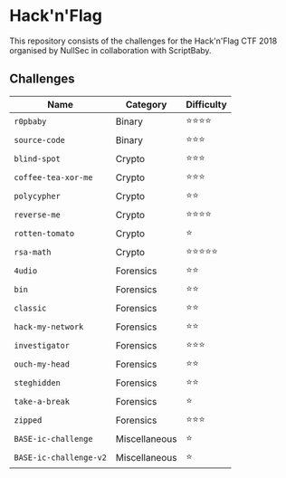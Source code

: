 # Hack'n'Flag

This repository consists of the challenges for the Hack'n'Flag CTF 2018 organised by NullSec in collaboration with ScriptBaby.

## Challenges

| Name                   | Category      | Difficulty |
|------------------------|---------------|------------|
| `r0pbaby`              | Binary        | ⭐️⭐️⭐️⭐️   |
| `source-code`          | Binary        | ⭐️⭐️⭐️     |
| `blind-spot`           | Crypto        | ⭐️⭐️⭐️     |
| `coffee-tea-xor-me`    | Crypto        | ⭐️⭐️⭐️     |
| `polycypher`           | Crypto        | ⭐️⭐️       |
| `reverse-me`           | Crypto        | ⭐️⭐️⭐️⭐️   |
| `rotten-tomato`        | Crypto        | ⭐️         |
| `rsa-math`             | Crypto        | ⭐️⭐️⭐️⭐️⭐️ |
| `4udio`                | Forensics     | ⭐️⭐️       |
| `bin`                  | Forensics     | ⭐️⭐️       |
| `classic`              | Forensics     | ⭐️⭐️       |
| `hack-my-network`      | Forensics     | ⭐️⭐️       |
| `investigator`         | Forensics     | ⭐️⭐️⭐️     |
| `ouch-my-head`         | Forensics     | ⭐️⭐️       |
| `steghidden`           | Forensics     | ⭐️⭐️       |
| `take-a-break`         | Forensics     | ⭐️         |
| `zipped`               | Forensics     | ⭐️⭐️⭐️     |
| `BASE-ic-challenge`    | Miscellaneous | ⭐️         |
| `BASE-ic-challenge-v2` | Miscellaneous | ⭐️         |
